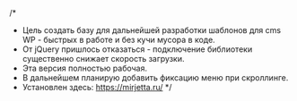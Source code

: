﻿/* 
* Цель создать базу для дальнейшей разработки шаблонов для cms WP  - быстрых в работе и без кучи мусора в коде. 
* От jQuery пришлось отказаться - подключение библиотеки существенно снижает скорость загрузки.
* Эта версия полностью рабочая.
* В дальнейшем планирую добавить фиксацию меню при скроллинге.
* Установлен здесь: https://mirjetta.ru/
*/